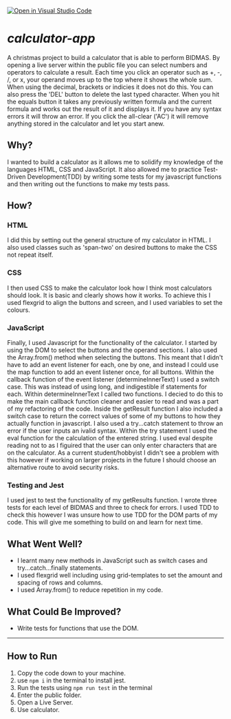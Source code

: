 [![Open in Visual Studio Code](https://open.vscode.dev/badges/open-in-vscode.svg)](https://open.vscode.dev/TedPhillips1/calculator-app)
# *calculator-app*
A christmas project to build a calculator that is able to perform BIDMAS. By opening a live server within the public file you can select numbers and operators to calculate a result. Each time you click an operator such as +, -, /, or x, your operand moves up to the top where it shows the whole sum. When using the decimal, brackets or indicies it does not do this. You can also press the 'DEL' button to delete the last typed character. When you hit the equals button it takes any previously written formula and the current formula and works out the result of it and displays it. If you have any syntax errors it will throw an error. If you click the all-clear ('AC') it will remove anything stored in the calculator and let you start anew. 

## Why?
I wanted to build a calculator as it allows me to solidify my knowledge of the languages HTML, CSS and JavaScript. It also allowed me to practice Test-Driven Development(TDD) by writing some tests for my javascript functions and then writing out the functions to make my tests pass. 

## How?
### HTML
I did this by setting out the general structure of my calculator in HTML. I also used classes such as 'span-two' on desired buttons to make the CSS not repeat itself. 
### CSS
I then used CSS to make the calculator look how I think most calculators should look. It is basic and clearly shows how it works. To achieve this I used flexgrid to align the buttons and screen, and I used variables to set the colours.
### JavaScript
Finally, I used Javascript for the functionality of the calculator. 
I started by using the DOM to select the buttons and the operand sections. I also used the Array.from() method when selecting the buttons. This meant that I didn't have to add an event listener for each, one by one, and instead I could use the map function to add an event listener once, for all buttons. 
Within the callback function of the event listener (determineInnerText) I used a switch case. This was instead of using long, and indigestible if statements for each. 
Within determineInnerText I called two functions. I decied to do this to make the main callback function cleaner and easier to read and was a part of my refactoring of the code. 
Inside the getResult function I also included a switch case to return the correct values of some of my buttons to how they actually function in javascript. I also used a try...catch statement to throw an error if the user inputs an ivalid syntax. Within the try statement I used the eval function for the calculation of the entered string. I used eval despite reading not to as I figuired that the user can only enter characters that are on the calculator. As a current student/hobbyist I didn't see a problem with this however if working on larger projects in the future I should choose an alternative route to avoid security risks. 
### Testing and Jest
I used jest to test the functionality of my getResults function. I wrote three tests for each level of BIDMAS and three to check for errors. I used TDD to check this however I was unsure how to use TDD for the DOM parts of my code. This will give me something to build on and learn for next time. 

## What Went Well?
- I learnt many new methods in JavaScript such as switch cases and try...catch...finally statements. 
- I used flexgrid well including using grid-templates to set the amount and spacing of rows and columns. 
- I used Array.from() to reduce repetition in my code.

## What Could Be Improved?
- Write tests for functions that use the DOM.
---
## How to Run
1. Copy the code down to your machine.
2. use `npm i` in the terminal to install jest.
3. Run the tests using `npm run test` in the terminal
4. Enter the public folder.
5. Open a Live Server.
6. Use calculator.
